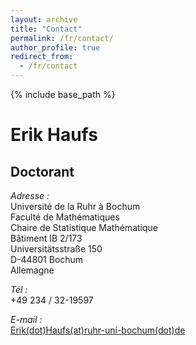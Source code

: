 ```yaml
---
layout: archive
title: "Contact"
permalink: /fr/contact/
author_profile: true
redirect_from:
  - /fr/contact
---
```


{% include base_path %}

Erik Haufs
==========

Doctorant
------------------------------

_Adresse :_  
Université de la Ruhr à Bochum  
Faculté de Mathématiques  
Chaire de Statistique Mathématique  
Bâtiment IB 2/173  
Universitätsstraße 150  
D-44801 Bochum  
Allemagne

_Tél :_  
+49 234 / 32-19597

_E-mail :_  
[Erik(dot)Haufs(at)ruhr-uni-bochum(dot)de](mailto:erik.haufs@rub.de)
